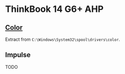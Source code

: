 # ThinkBook 14 G6+ AHP

## [Color](/color/)

Extract from `C:\Windows\System32\spool\drivers\color`.

## Impulse

TODO
